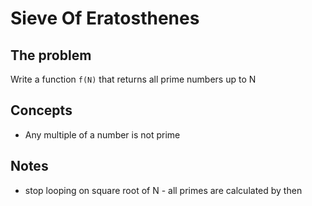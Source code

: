 # Sieve Of Eratosthenes

## The problem

Write a function `f(N)` that returns all prime numbers up to N

## Concepts
- Any multiple of a number is not prime


## Notes
- stop looping on square root of N - all primes are calculated by then